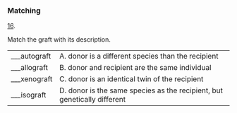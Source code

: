 ### Matching

[16](https://openstax.org/books/microbiology/pages/chapter-19#fs-id1167661294027-solution). 

Match the graft with its description.

|  |  |
| --- | --- |
| \_\_\_autograft | A. donor is a different species than the recipient |
| \_\_\_allograft | B. donor and recipient are the same individual |
| \_\_\_xenograft | C. donor is an identical twin of the recipient |
| \_\_\_isograft | D. donor is the same species as the recipient, but genetically different |